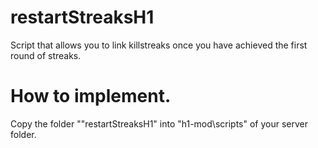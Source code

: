 # restartStreaksH1
Script that allows you to link killstreaks once you have achieved the first round of streaks.

# How to implement.

Copy the folder ""restartStreaksH1" into "h1-mod\scripts" of your server folder.
